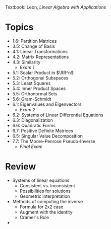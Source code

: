 Textbook: Leon, *Linear Algebra with Applications*

# Topics

- 1.6: Partition Matrices
- 3.5: Change of Basis
- 4.1: Linear Transformations
- 4.2: Matrix Representations
- 4.3: Similarity
  - *Exam 1*   
- 5.1: Scalar Product in $\RR^n$
- 5.2: Orthogonal Subspaces
- 5.3: Least Squares
- 5.4: Inner Product Spaces
- 5.5: Orthonormal Sets
- 5.6: Gram-Schmidt
- 6.1: Eigenvalues and Eigenvectors
  - *Exam 2*
- 6.2: Systems of Linear Differential Equations
- 6.3: Diagonalization
- 6.6: Quadratic Forms
- 6.7: Positive Definite Matrices
- 6.5: Singular Value Decomposition
- 7.7: The Moore-Penrose Pseudo-Inverse
  - *Final Exam*

# Review
- Systems of linear equations
  - Consistent vs. Inconsistent
  - Possibilities for solutions
  - Geometric interpretation
- Methods of computing the inverse
  - Formula for 2x2 case
  - Augment with the identity
  - Cramer's Rule
- 